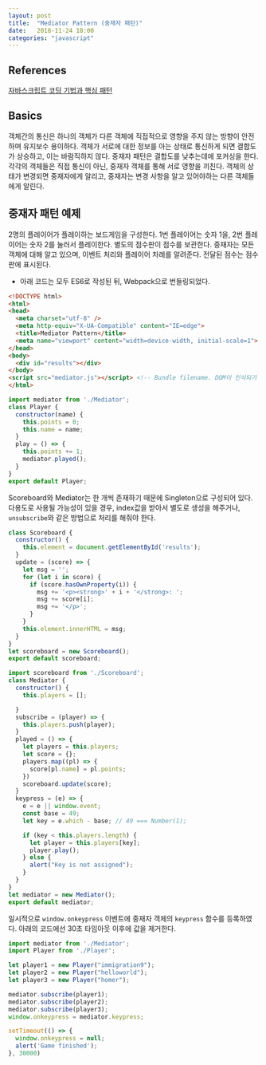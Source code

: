 ```yaml
---
layout: post
title:  "Mediator Pattern (중재자 패턴)"
date:   2018-11-24 18:00
categories: "javascript"
---
```

## References
[자바스크립트 코딩 기법과 핵심 패턴][reference-01]

## Basics
객체간의 통신은 하나의 객체가 다른 객체에 직접적으로 영향을 주지 않는 방향이 안전하며 유지보수 용이하다. 객체가 서로에 대한 정보를 아는 상태로 통신하게 되면 결합도가 상승하고, 이는 바람직하지 않다. 
중재자 패턴은 결합도를 낮추는데에 포커싱을 한다. 각각의 객체들은 직접 통신이 아닌, 중재자 객체를 통해 서로 영향을 끼친다. 객체의 상태가 변경되면 중재자에게 알리고, 중재자는 변경 사항을 알고 있어야하는 다른 객체들에게 알린다.

## 중재자 패턴 예제
2명의 플레이어가 플레이하는 보드게임을 구성한다. 1번 플레이어는 숫자 1을, 2번 플레이어는 숫자 2를 눌러서 플레이한다. 별도의 점수판이 점수를 보관한다.
중재자는 모든 객체에 대해 알고 있으며, 이벤트 처리와 플레이어 차례를 알려준다. 전달된 점수는 점수판에 표시된다.

* 아래 코드는 모두 ES6로 작성된 뒤, Webpack으로 번들링되었다. 
```html
<!DOCTYPE html>
<html>
<head>
  <meta charset="utf-8" />
  <meta http-equiv="X-UA-Compatible" content="IE=edge">
  <title>Mediator Pattern</title>
  <meta name="viewport" content="width=device-width, initial-scale=1">
</head>
<body>
  <div id="results"></div>
</body>
<script src="mediator.js"></script> <!-- Bundle filename. DOM이 인식되기 위해선 Script를 가장 아래에 둬야한다.-->
</html>
```

```javascript
import mediator from './Mediator';
class Player {
  constructor(name) {
    this.points = 0;
    this.name = name;
  }
  play = () => {
    this.points += 1;
    mediator.played();
  }
}
export default Player;
```

Scoreboard와 Mediator는 한 개씩 존재하기 때문에 Singleton으로 구성되어 있다. 다용도로 사용될 가능성이 있을 경우, index값을 받아서 별도로 생성을 해주거나, `unsubscribe`와 같은 방법으로 처리를 해줘야 한다.
```javascript
class Scoreboard {
  constructor() {
    this.element = document.getElementById('results');
  }
  update = (score) => {
    let msg = '';
    for (let i in score) {
      if (score.hasOwnProperty(i)) {
        msg += '<p><strong>' + i + '</strong>: ';
        msg += score[i];
        msg += '</p>';
      }
    }
    this.element.innerHTML = msg;
  }
}
let scoreboard = new Scoreboard();
export default scoreboard;
```

```javascript
import scoreboard from './Scoreboard';
class Mediator {
  constructor() {
    this.players = [];

  }
  subscribe = (player) => {
    this.players.push(player);
  }
  played = () => {
    let players = this.players;
    let score = {};
    players.map((pl) => {
      score[pl.name] = pl.points;
    })
    scoreboard.update(score);
  }
  keypress = (e) => {
    e = e || window.event;
    const base = 49;
    let key = e.which - base; // 49 === Number(1);

    if (key < this.players.length) {
      let player = this.players[key];
      player.play();
    } else {
      alert("Key is not assigned");
    }
  }
}
let mediator = new Mediator();
export default mediator;
```

일시적으로 `window.onkeypress` 이벤트에 중재자 객체의 `keypress` 함수를 등록하였다. 아래의 코드에선 30초 타임아웃 이후에 값을 제거한다.
```javascript
import mediator from './Mediator';
import Player from './Player';

let player1 = new Player("immigration9");
let player2 = new Player("helloworld");
let player3 = new Player("homer");

mediator.subscribe(player1);
mediator.subscribe(player2);
mediator.subscribe(player3);
window.onkeypress = mediator.keypress;

setTimeout(() => {
  window.onkeypress = null;
  alert('Game finished');
}, 30000)
```

[reference-01]:https://book.naver.com/bookdb/book_detail.nhn?bid=6763510